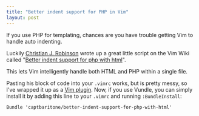 ```yaml
---
title: "Better indent support for PHP in Vim"
layout: post
---
```


If you use PHP for templating, chances are you have trouble getting Vim to
handle auto indenting.

Luckily [Christian J. Robinson](http://christianrobinson.name/vim/) wrote up
a great little script on the Vim Wiki called "[Better indent support for php
with html](http://vim.wikia.com/wiki/Better_indent_support_for_php_with_html)".

This lets Vim intelligently handle both HTML and PHP within a single file.

Pasting his block of code into your `.vimrc` works, but is pretty messy, so
I've wrapped it up as a [Vim
plugin](https://github.com/captbaritone/better-indent-support-for-php-with-html).
Now, if you use Vundle, you can simply install it by adding this line to your
`.vimrc` and running `:BundleInstall`:

```vim
Bundle 'captbaritone/better-indent-support-for-php-with-html'
```
